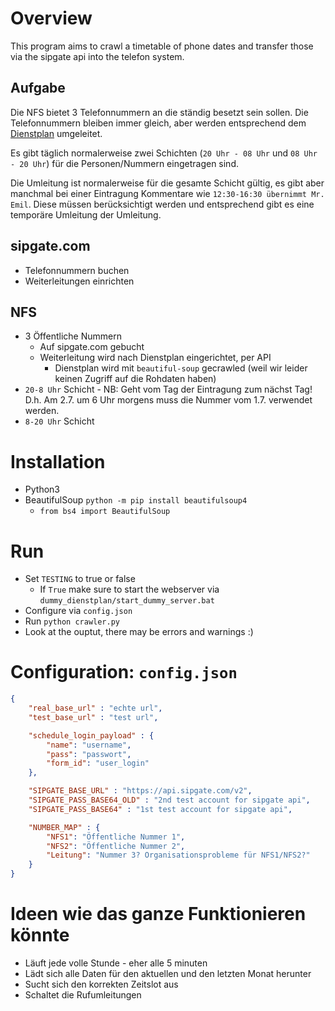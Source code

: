 # Overview

This program aims to crawl a timetable of phone dates and transfer those via the sipgate api into the telefon system.

## Aufgabe

Die NFS bietet 3 Telefonnummern an die ständig besetzt sein sollen.
Die Telefonnummern bleiben immer gleich, aber werden entsprechend dem [Dienstplan](http://notfallplan-dortmund.notfallseelsorge-ekvw.de) umgeleitet.

Es gibt täglich normalerweise zwei Schichten (`20 Uhr - 08 Uhr` und `08 Uhr - 20 Uhr`) für die Personen/Nummern eingetragen sind.

Die Umleitung ist normalerweise für die gesamte Schicht gültig, es gibt aber manchmal bei einer Eintragung Kommentare wie `12:30-16:30 übernimmt Mr. Emil`. Diese müssen berücksichtigt werden und entsprechend gibt es eine temporäre Umleitung der Umleitung.

## sipgate.com
- Telefonnummern buchen
- Weiterleitungen einrichten


## NFS
- 3 Öffentliche Nummern
    - Auf sipgate.com gebucht
    - Weiterleitung wird nach Dienstplan eingerichtet, per API
        - Dienstplan wird mit `beautiful-soup` gecrawled (weil wir leider keinen Zugriff auf die Rohdaten haben)
- `20-8 Uhr` Schicht
        - NB: Geht vom Tag der Eintragung zum nächst Tag! D.h. Am 2.7. um 6 Uhr morgens muss die Nummer vom 1.7. verwendet werden.
- `8-20 Uhr` Schicht


# Installation
- Python3
- BeautifulSoup `python -m pip install beautifulsoup4`
    - `from bs4 import BeautifulSoup`

# Run
- Set `TESTING` to true or false
  - If `True` make sure to start the webserver via `dummy_dienstplan/start_dummy_server.bat`
- Configure via `config.json`
- Run `python crawler.py`
- Look at the ouptut, there may be errors and warnings :)

# Configuration: `config.json`
```json
{
    "real_base_url" : "echte url",
    "test_base_url" : "test url",

    "schedule_login_payload" : {
        "name": "username",
        "pass": "passwort",
        "form_id": "user_login"
    },

    "SIPGATE_BASE_URL" : "https://api.sipgate.com/v2",
    "SIPGATE_PASS_BASE64_OLD" : "2nd test account for sipgate api",
    "SIPGATE_PASS_BASE64" : "1st test account for sipgate api",

    "NUMBER_MAP" : {
        "NFS1": "Öffentliche Nummer 1", 
        "NFS2": "Öffentliche Nummer 2",
        "Leitung": "Nummer 3? Organisationsprobleme für NFS1/NFS2?"
    }
}
```

# Ideen wie das ganze Funktionieren könnte
- Läuft jede volle Stunde - eher alle 5 minuten
- Lädt sich alle Daten für den aktuellen und den letzten Monat herunter
- Sucht sich den korrekten Zeitslot aus
- Schaltet die Rufumleitungen
